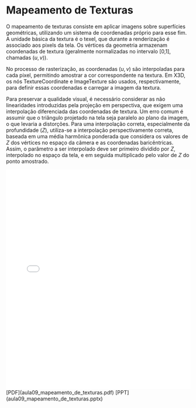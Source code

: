 # Mapeamento de Texturas

O mapeamento de texturas consiste em aplicar imagens sobre superfícies geométricas, utilizando um sistema de coordenadas próprio para esse fim. A unidade básica da textura é o texel, que durante a renderização é associado aos pixels da tela. Os vértices da geometria armazenam coordenadas de textura (geralmente normalizadas no intervalo [0,1], chamadas $(u, v)$).

No processo de rasterização, as coordenadas $(u, v)$ são interpoladas para cada pixel, permitindo amostrar a cor correspondente na textura. Em X3D, os nós TextureCoordinate e ImageTexture são usados, respectivamente, para definir essas coordenadas e carregar a imagem da textura.

Para preservar a qualidade visual, é necessário considerar as não linearidades introduzidas pela projeção em perspectiva, que exigem uma interpolação diferenciada das coordenadas de textura. Um erro comum é assumir que o triângulo projetado na tela seja paralelo ao plano da imagem, o que levaria a distorções. Para uma interpolação correta, especialmente da profundidade $(Z)$, utiliza-se a interpolação perspectivamente correta, baseada em uma média harmônica ponderada que considera os valores de $Z$ dos vértices no espaço da câmera e as coordenadas baricêntricas. Assim, o parâmetro a ser interpolado deve ser primeiro dividido por $Z$, interpolado no espaço da tela, e em seguida multiplicado pelo valor de $Z$ do ponto amostrado.

<embed height="600" src="aula09_mapeamento_de_texturas.pdf" type="application/pdf" width="100%">
[PDF](aula09_mapeamento_de_texturas.pdf)
[PPT](aula09_mapeamento_de_texturas.pptx)
